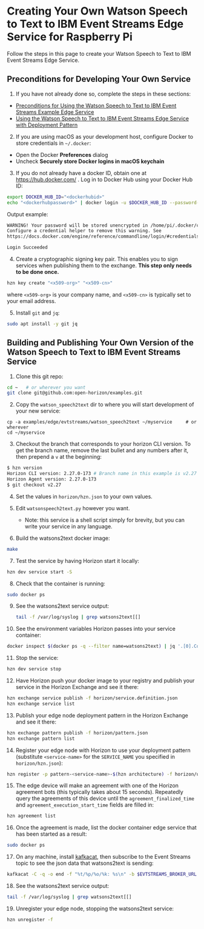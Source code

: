 # Creating Your Own Watson Speech to Text to IBM Event Streams Edge Service for Raspberry Pi

Follow the steps in this page to create your Watson Speech to Text to IBM Event Streams Edge Service.

## Preconditions for Developing Your Own Service

1. If you have not already done so, complete the steps in these sections:

  - [Preconditions for Using the Watson Speech to Text to IBM Event Streams Example Edge Service](README.md#preconditions)
  - [Using the Watson Speech to Text to IBM Event Streams Edge Service with Deployment Pattern](README.md#using-watsons2text-pattern)

2. If you are using macOS as your development host, configure Docker to store credentials in `~/.docker`:

  - Open the Docker **Preferences** dialog
  - Uncheck **Securely store Docker logins in macOS keychain**

3. If you do not already have a docker ID, obtain one at https://hub.docker.com/ . Log in to Docker Hub using your Docker Hub ID:

  ```bash
  export DOCKER_HUB_ID="<dockerhubid>"
  echo "<dockerhubpassword>" | docker login -u $DOCKER_HUB_ID --password-stdin
  ```

  Output example:

  ```bash
  WARNING! Your password will be stored unencrypted in /home/pi/.docker/config.json.
  Configure a credential helper to remove this warning. See
  https://docs.docker.com/engine/reference/commandline/login/#credentials-store

  Login Succeeded
  ```

4. Create a cryptographic signing key pair. This enables you to sign services when publishing them to the exchange. **This step only needs to be done once.**

  ```bash
  hzn key create "<x509-org>" "<x509-cn>"
  ```

  where `<x509-org>` is your company name, and `<x509-cn>` is typically set to your email address.

5. Install `git` and `jq`:

  ```bash
  sudo apt install -y git jq
  ```


## <a id=build-publish-your-wst> Building and Publishing Your Own Version of the Watson Speech to Text to IBM Event Streams Service

1. Clone this git repo:

```bash
cd ~   # or wherever you want
git clone git@github.com:open-horizon/examples.git
```

2. Copy the `watson_speech2text` dir to where you will start development of your new service:

```
cp -a examples/edge/evtstreams/watson_speech2text ~/myservice     # or wherever
cd ~/myservice
```

3. Checkout the branch that corresponds to your horizon CLI version. To get the branch name, remove the last bullet and any numbers after it, then prepend a `v` at the beginning:
```bash
$ hzn version
Horizon CLI version: 2.27.0-173 # Branch name in this example is v2.27
Horizon Agent version: 2.27.0-173
$ git checkout v2.27
```

4. Set the values in `horizon/hzn.json` to your own values.

5. Edit `watsonspeech2text.py` however you want.
    - Note: this service is a shell script simply for brevity, but you can write your service in any language.
6. Build the watsons2text docker image:

```bash
make
```

7. Test the service by having Horizon start it locally:
```bash
hzn dev service start -S
```
8. Check that the container is running:
```bash
sudo docker ps 
```

9. See the watsons2text service output:

	```bash
	tail -f /var/log/syslog | grep watsons2text[[]
	```

10. See the environment variables Horizon passes into your service container:
```bash
docker inspect $(docker ps -q --filter name=watsons2text) | jq '.[0].Config.Env'
```

11. Stop the service:
```bash
hzn dev service stop
```

12. Have Horizon push your docker image to your registry and publish your service in the Horizon Exchange and see it there:
```bash
hzn exchange service publish -f horizon/service.definition.json
hzn exchange service list
```

13. Publish your edge node deployment pattern in the Horizon Exchange and see it there:
```bash
hzn exchange pattern publish -f horizon/pattern.json
hzn exchange pattern list
```

14. Register your edge node with Horizon to use your deployment pattern (substitute `<service-name>` for the `SERVICE_NAME` you specified in `horizon/hzn.json`):
```bash
hzn register -p pattern-<service-name>-$(hzn architecture) -f horizon/userinput.json
```

15. The edge device will make an agreement with one of the Horizon agreement bots (this typically takes about 15 seconds). Repeatedly query the agreements of this device until the `agreement_finalized_time` and `agreement_execution_start_time` fields are filled in:
```bash
hzn agreement list
```

16. Once the agreement is made, list the docker container edge service that has been started as a result:
```bash
sudo docker ps
```


17. On any machine, install [kafkacat](https://github.com/edenhill/kafkacat#install), then subscribe to the Event Streams topic to see the json data that watsons2text is sending:

```bash
kafkacat -C -q -o end -f "%t/%p/%o/%k: %s\n" -b $EVTSTREAMS_BROKER_URL -X api.version.request=true -X security.protocol=sasl_ssl -X sasl.mechanisms=PLAIN -X sasl.username=token -X sasl.password=$EVTSTREAMS_API_KEY -X ssl.ca.location=$EVTSTREAMS_CERT_FILE -t $EVTSTREAMS_TOPIC
```


18. See the watsons2text service output:
```bash
tail -f /var/log/syslog | grep watsons2text[[]
``` 

19. Unregister your edge node, stopping the watsons2text service:
```bash
hzn unregister -f
```

